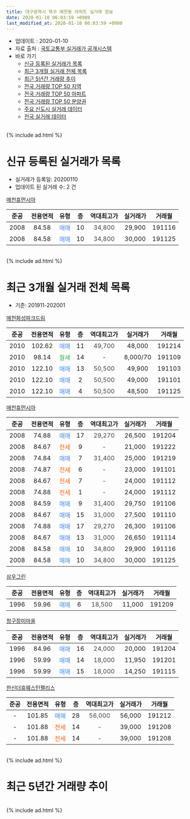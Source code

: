 ```yaml
---
title: 대구광역시 북구 매천동 아파트 실거래 정보
date: 2020-01-10 06:03:59 +0900
last_modified_at: 2020-01-10 06:03:59 +0900
---
```


* 업데이트 : 2020-01-10
* 자료 출처 : [국토교통부 실거래가 공개시스템](http://rt.molit.go.kr)
* 바로 가기
    * [신규 등록된 실거래가 목록](#신규-등록된-실거래가-목록)
    * [최근 3개월 실거래 전체 목록](#최근-3개월-실거래-전체-목록)
    * [최근 5년간 거래량 추이](#최근-5년간-거래량-추이)
    * [전국 거래량 TOP 50 지역](https://inasie.github.io/apt-trade-info/최근-3개월-전국에서-가장-거래가-많이-발생한-지역)
    * [전국 거래량 TOP 50 아파트](https://inasie.github.io/apt-trade-info/최근-3개월-전국에서-가장-거래가-많이-발생한-아파트)
    * [전국 거래량 TOP 50 분양권](https://inasie.github.io/apt-trade-info/최근-3개월-전국에서-가장-거래가-많이-발생한-분양권)
    * [주요 신도시 실거래 데이터](https://inasie.github.io/apt-trade-info/주요-신도시)
    * [전국 실거래 데이터](https://inasie.github.io/apt-trade-info/전국)
<br>
{% include ad.html %}
<br>

# 신규 등록된 실거래가 목록
* 실거래가 등록일: 20200110
* 업데이트 된 실거래 수: 2 건


[매천휴먼시아](https://search.naver.com/search.naver?query=%EB%8C%80%EA%B5%AC%EA%B4%91%EC%97%AD%EC%8B%9C+%EB%B6%81%EA%B5%AC+%EB%A7%A4%EC%B2%9C%EB%8F%99+%EB%A7%A4%EC%B2%9C%ED%9C%B4%EB%A8%BC%EC%8B%9C%EC%95%84)

|준공|전용면적|유형|층|역대최고가|실거래가|거래월|
|:---:|:---:|:---:|:---:|:---:|:---:|:---:|
|2008|84.58|<span style="color:#4285f3">매매</span>|10|<span style="color:#444444">34,800</span>|29,900|191116|
|2008|84.58|<span style="color:#4285f3">매매</span>|10|<span style="color:#444444">34,800</span>|30,000|191125|


<br>
{% include ad.html %}
<br>

# 최근 3개월 실거래 전체 목록
* 기준: 201911-202001


[매천화성파크드림](https://search.naver.com/search.naver?query=%EB%8C%80%EA%B5%AC%EA%B4%91%EC%97%AD%EC%8B%9C+%EB%B6%81%EA%B5%AC+%EB%A7%A4%EC%B2%9C%EB%8F%99+%EB%A7%A4%EC%B2%9C%ED%99%94%EC%84%B1%ED%8C%8C%ED%81%AC%EB%93%9C%EB%A6%BC)

|준공|전용면적|유형|층|역대최고가|실거래가|거래월|
|:---:|:---:|:---:|:---:|:---:|:---:|:---:|
|2010|102.62|<span style="color:#4285f3">매매</span>|11|<span style="color:#444444">49,700</span>|48,000|191214|
|2010|98.14|<span style="color:#34a853">월세</span>|14|<span style="color:#444444">-</span>|8,000/70|191109|
|2010|122.10|<span style="color:#4285f3">매매</span>|13|<span style="color:#444444">50,500</span>|49,900|191103|
|2010|122.10|<span style="color:#4285f3">매매</span>|2|<span style="color:#444444">50,500</span>|49,000|191101|
|2010|122.10|<span style="color:#4285f3">매매</span>|4|<span style="color:#444444">50,500</span>|48,500|191125|

[매천휴먼시아](https://search.naver.com/search.naver?query=%EB%8C%80%EA%B5%AC%EA%B4%91%EC%97%AD%EC%8B%9C+%EB%B6%81%EA%B5%AC+%EB%A7%A4%EC%B2%9C%EB%8F%99+%EB%A7%A4%EC%B2%9C%ED%9C%B4%EB%A8%BC%EC%8B%9C%EC%95%84)

|준공|전용면적|유형|층|역대최고가|실거래가|거래월|
|:---:|:---:|:---:|:---:|:---:|:---:|:---:|
|2008|74.88|<span style="color:#4285f3">매매</span>|17|<span style="color:#444444">29,270</span>|26,500|191204|
|2008|84.67|<span style="color:#ff5a00">전세</span>|9|<span style="color:#444444">-</span>|21,000|191222|
|2008|74.84|<span style="color:#4285f3">매매</span>|7|<span style="color:#444444">31,400</span>|25,000|191219|
|2008|74.87|<span style="color:#ff5a00">전세</span>|6|<span style="color:#444444">-</span>|23,000|191101|
|2008|84.67|<span style="color:#ff5a00">전세</span>|7|<span style="color:#444444">-</span>|24,000|191112|
|2008|74.88|<span style="color:#ff5a00">전세</span>|1|<span style="color:#444444">-</span>|24,000|191112|
|2008|84.59|<span style="color:#4285f3">매매</span>|9|<span style="color:#444444">31,400</span>|29,750|191106|
|2008|84.67|<span style="color:#4285f3">매매</span>|15|<span style="color:#444444">31,000</span>|27,500|191110|
|2008|74.88|<span style="color:#4285f3">매매</span>|17|<span style="color:#444444">29,270</span>|26,300|191106|
|2008|84.67|<span style="color:#4285f3">매매</span>|13|<span style="color:#444444">31,000</span>|26,650|191114|
|2008|84.58|<span style="color:#4285f3">매매</span>|10|<span style="color:#444444">34,800</span>|29,900|191116|
|2008|84.58|<span style="color:#4285f3">매매</span>|10|<span style="color:#444444">34,800</span>|30,000|191125|

[삼우그린](https://search.naver.com/search.naver?query=%EB%8C%80%EA%B5%AC%EA%B4%91%EC%97%AD%EC%8B%9C+%EB%B6%81%EA%B5%AC+%EB%A7%A4%EC%B2%9C%EB%8F%99+%EC%82%BC%EC%9A%B0%EA%B7%B8%EB%A6%B0)

|준공|전용면적|유형|층|역대최고가|실거래가|거래월|
|:---:|:---:|:---:|:---:|:---:|:---:|:---:|
|1996|59.96|<span style="color:#4285f3">매매</span>|6|<span style="color:#444444">18,500</span>|11,000|191209|

[청구장미마을](https://search.naver.com/search.naver?query=%EB%8C%80%EA%B5%AC%EA%B4%91%EC%97%AD%EC%8B%9C+%EB%B6%81%EA%B5%AC+%EB%A7%A4%EC%B2%9C%EB%8F%99+%EC%B2%AD%EA%B5%AC%EC%9E%A5%EB%AF%B8%EB%A7%88%EC%9D%84)

|준공|전용면적|유형|층|역대최고가|실거래가|거래월|
|:---:|:---:|:---:|:---:|:---:|:---:|:---:|
|1996|84.96|<span style="color:#4285f3">매매</span>|16|<span style="color:#444444">24,000</span>|20,000|191204|
|1996|59.99|<span style="color:#4285f3">매매</span>|14|<span style="color:#444444">18,000</span>|11,950|191201|
|1996|59.99|<span style="color:#4285f3">매매</span>|15|<span style="color:#444444">18,000</span>|14,250|191115|

[한신더휴웨스턴팰리스](https://search.naver.com/search.naver?query=%EB%8C%80%EA%B5%AC%EA%B4%91%EC%97%AD%EC%8B%9C+%EB%B6%81%EA%B5%AC+%EB%A7%A4%EC%B2%9C%EB%8F%99+%ED%95%9C%EC%8B%A0%EB%8D%94%ED%9C%B4%EC%9B%A8%EC%8A%A4%ED%84%B4%ED%8C%B0%EB%A6%AC%EC%8A%A4)

|준공|전용면적|유형|층|역대최고가|실거래가|거래월|
|:---:|:---:|:---:|:---:|:---:|:---:|:---:|
|-|101.85|<span style="color:#4285f3">매매</span>|28|<span style="color:#444444">56,000</span>|56,000|191212|
|-|101.88|<span style="color:#ff5a00">전세</span>|14|<span style="color:#444444">-</span>|39,000|191208|
|-|101.88|<span style="color:#ff5a00">전세</span>|14|<span style="color:#444444">-</span>|39,000|191208|


<br>
{% include ad.html %}
<br>

# 최근 5년간 거래량 추이


<div style="width:100%;">
    <canvas id="deal_progress" height="200"></canvas>
</div>

<script>
new Chart(document.getElementById("deal_progress"), {
    type: 'line',
    data: {
        labels: ['201501','201502','201503','201504','201505','201506','201507','201508','201509','201510','201511','201512','201601','201602','201603','201604','201605','201606','201607','201608','201609','201610','201611','201612','201701','201702','201703','201704','201705','201706','201707','201708','201709','201710','201711','201712','201801','201802','201803','201804','201805','201806','201807','201808','201809','201810','201811','201812','201901','201902','201903','201904','201905','201906','201907','201908','201909','201910','201911','201912','202001'],
        datasets: [{
            label: '매매',
            pointRadius: 1,
            data: [16, 13, 19, 23, 8, 15, 12, 8, 16, 16, 7, 1, 4, 2, 1, 5, 2, 7, 4, 9, 9, 6, 5, 11, 4, 5, 12, 7, 7, 12, 14, 14, 13, 9, 8, 10, 19, 23, 26, 24, 20, 20, 21, 33, 40, 34, 23, 24, 19, 15, 35, 54, 66, 50, 37, 9, 8, 20, 10, 7, 0],
            borderColor: "rgba(255, 201, 14, 1)",
            backgroundColor: "rgba(255, 201, 14, 0.5)",
            fill: false,
            lineTension: 0
        },{
            label: '전월세',
            pointRadius: 1,
            data: [2, 12, 10, 4, 9, 6, 6, 6, 5, 2, 5, 2, 10, 6, 5, 5, 5, 4, 6, 7, 5, 6, 7, 5, 5, 4, 4, 3, 3, 7, 2, 3, 4, 1, 4, 4, 6, 7, 7, 2, 7, 4, 3, 2, 3, 7, 3, 2, 5, 2, 12, 14, 50, 47, 42, 16, 5, 6, 4, 3, 0],
            borderColor: "rgba(0, 141, 185, 1)",
            backgroundColor: "rgba(0, 141, 185, 0.5)",
            fill: false,
            lineTension: 0
        }
        ]
    },
    options: {
        responsive: true,
        title: {
            display: false
        },
        tooltips: {
            mode: 'index',
            intersect: false
        },
        hover: {
            mode: 'nearest',
            intersect: true
        },
        scales: {
            xAxes: [{
                display: true,
                scaleLabel: {
                    display: true,
                    labelString: '년/월'
                }
            }],
            yAxes: [{
                display: true,
                ticks: {
                    suggestedMin: 0,
                },
                scaleLabel: {
                    display: true,
                    labelString: '실거래 수'
                }
            }]
        }
    }
});

</script>


<br>
{% include ad.html %}
<br>

